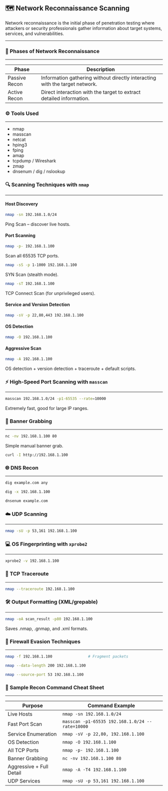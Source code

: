 ## 🗺️ Network Reconnaissance Scanning
Network reconnaissance is the initial phase of penetration testing where attackers or security professionals gather information about target systems, services, and vulnerabilities.
***
### 📜 Phases of Network Reconnaissance
***

| Phase | Description |
|---|---|
| Passive Recon | Information gathering without directly interacting with the target network. |
| Active Recon | Direct interaction with the target to extract detailed information. |

### ⚙️ Tools Used
***
*   nmap
*   masscan
*   netcat
*   hping3
*   fping
*   amap
*   tcpdump / Wireshark
*   zmap
*   dnsenum / dig / nslookup

### 🔍 Scanning Techniques with `nmap`
***
#### Host Discovery
```bash
nmap -sn 192.168.1.0/24
```
Ping Scan – discover live hosts.

#### Port Scanning
```bash
nmap -p- 192.168.1.100
```
Scan all 65535 TCP ports.
```bash
nmap -sS -p 1-1000 192.168.1.100
```
SYN Scan (stealth mode).
```bash
nmap -sT 192.168.1.100
```
TCP Connect Scan (for unprivileged users).

#### Service and Version Detection
```bash
nmap -sV -p 22,80,443 192.168.1.100
```

#### OS Detection
```bash
nmap -O 192.168.1.100
```

#### Aggressive Scan
```bash
nmap -A 192.168.1.100
```
OS detection + version detection + traceroute + default scripts.

### ⚡ High-Speed Port Scanning with `masscan`
***
```bash
masscan 192.168.1.0/24 -p1-65535 --rate=10000
```
Extremely fast, good for large IP ranges.

### 🎯 Banner Grabbing
***
```bash
nc -nv 192.168.1.100 80
```
Simple manual banner grab.
```bash
curl -I http://192.168.1.100
```

### 🌐 DNS Recon
***
```bash
dig example.com any
```
```bash
dig -x 192.168.1.100
```
```bash
dnsenum example.com
```

### ☁️ UDP Scanning
***
```bash
nmap -sU -p 53,161 192.168.1.100
```

### 💻 OS Fingerprinting with `xprobe2`
***
```bash
xprobe2 -v 192.168.1.100
```

### 📡 TCP Traceroute
***
```bash
nmap --traceroute 192.168.1.100
```

### 🛠️ Output Formatting (XML/grepable)
***
```bash
nmap -oA scan_result -p80 192.168.1.100
```
Saves .nmap, .gnmap, and .xml formats.

### 🧱 Firewall Evasion Techniques
***
```bash
nmap -f 192.168.1.100                # Fragment packets
```
```bash
nmap --data-length 200 192.168.1.100
```
```bash
nmap --source-port 53 192.168.1.100
```

### 📄 Sample Recon Command Cheat Sheet
***
| Purpose | Command Example |
|---|---|
| Live Hosts | `nmap -sn 192.168.1.0/24` |
| Fast Port Scan | `masscan -p1-65535 192.168.1.0/24 --rate=10000` |
| Service Enumeration | `nmap -sV -p 22,80, 192.168.1.100` |
| OS Detection | `nmap -O 192.168.1.100` |
| All TCP Ports | `nmap -p- 192.168.1.100` |
| Banner Grabbing | `nc -nv 192.168.1.100 80` |
| Aggressive + Full Detail | `nmap -A -T4 192.168.1.100` |
| UDP Services | `nmap -sU -p 53,161 192.168.1.100` |